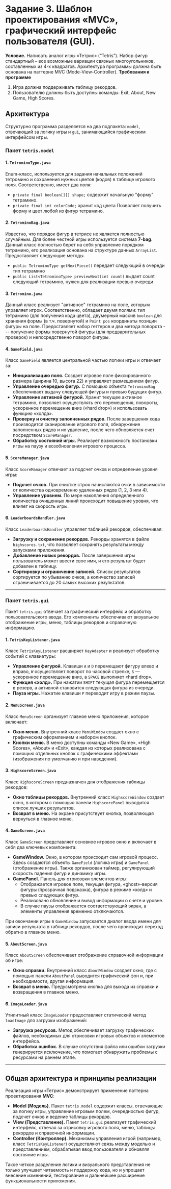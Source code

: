 # Задание 3. Шаблон проектирования «MVC», графический интерфейс пользователя (GUI).
**Условие.** Написать аналог игры «Тетрис» (“Tetris”). Набор фигур стандартный – все возможные
вариации связных многоугольников, составленных из 4-х квадратов. Архитектура
программы должна быть основана на паттерне MVC (Mode-View-Controller).
**Требования к программе**
1. Игра должна поддерживать таблицу рекордов.
2. Пользователю должны быть доступны команды: Exit, About, New Game, High Scores.
## Архитектура
Структурно программа разделяется на два подпакета: `model`, отвечающий за логику игры и `gui`, занимающийся графическим интерфейсом игры.
### Пакет `tetris.model`
#### 1. `TetrominoType.java`
Enum-класс, используется для задания начальных положений тетромино и  сохранения нужных цветов (кодов) в таблице игрового поля. Соответственно, имеет два поля:
- `private final boolean[][] shape;` содержит начальную "форму" тетрамино.
- `private final int colorCode;` хранит код цвета
  Позволяет получить форму и цвет любой из фигур тетрамино.

#### 2. `TetrominoBag.java`
Известно, что порядок фигур в тетрисе не является полностью случайным. Для более честной игры используется система **7-bag**.  Данный класс полностью берет на себя управление порядком тетрамино, его реализация основана на структуре данных `ArrayList`. Предоставляет следующие методы.
- `public TetrominoType getNextPiece()`  передает следующий в очереди тип тетрамино
-  `public List<TetrominoType> previewNext(int count)`  выдает count следующий тетрамино, нужен для реализации превью очереди

#### 3. `Tetromino.java`
Данный класс реализует "активное" тетрамино на поле, которым управляет игрок. Соответственно, обладает двумя полями: тип тетрамино (для получения кода цвета), двумерный массив `boolean` для хранения формы (в т.ч. повернутой) и `Point pos` координаты позиции фигуры на поле. Предоставляет набор геттеров и два метода поворота --- получение формы повернутой фигуры (для предварительных проверок) и непосредственно поворот фигуры.
#### 4. `GameField.java`

Класс `GameField` является центральной частью логики игры и отвечает за:

-   **Инициализацию поля.** Создает игровое поле фиксированного размера (ширина 10, высота 22) и управляет размещением фигур.
-   **Управление очередью фигур.** С помощью объекта `TetrominoBag` обеспечивает выдачу следующей фигуры и превью будущих фигур.
-   **Управление активной фигурой.** Хранит текущее активное тетрамино, позволяет осуществлять его перемещения, повороты, ускоренное перемещение вниз («hard drop») и использовать функцию «холда».
-   **Проверку и очистку заполненных рядов.** После завершения хода производится сканирование игрового поля, обнаружение заполненных рядов и их удаление, после чего обновляется счет посредством `ScoreManager`.
-   **Обработку состояний игры.** Реализует возможность постановки игры на паузу и возобновления игрового процесса.

#### 5. `ScoreManager.java`

Класс `ScoreManager` отвечает за подсчет очков и определение уровня игры:

-   **Подсчет очков.** При очистке строк начисляются очки в зависимости от количества одновременно удаленных рядов (1, 2, 3 или 4).
-   **Управление уровнем.** По мере накопления определенного количества очищенных линий происходит повышение уровня, что влияет на скорость игры.

#### 6. `LeaderboardsHandler.java`

Класс `LeaderboardsHandler` управляет таблицей рекордов, обеспечивая:

-   **Загрузку и сохранение рекордов.** Рекорды хранятся в файле `highscores.txt`, что позволяет сохранять результаты между запусками приложения.
-   **Добавление новых рекордов.** После завершения игры пользователь может ввести свое имя, и его результат будет добавлен в таблицу.
-   **Сортировку и ограничение записей.** Список результатов сортируется по убыванию очков, а количество записей ограничивается до 20 самых высоких результатов.

----------

### Пакет `tetris.gui`

Пакет `tetris.gui` отвечает за графический интерфейс и обработку пользовательского ввода. Его компоненты обеспечивают визуальное отображение игры, меню, таблицы рекордов и справочную информацию.

#### 1. `TetrisKeyListener.java`

Класс `TetrisKeyListener` расширяет `KeyAdapter` и реализует обработку событий с клавиатуры:

-   **Управление фигурой.** Клавиши `A` и `D` перемещают фигуру влево и вправо, `W` осуществляет поворот по часовой стрелке, `S` — ускоренное перемещение вниз, а `SPACE` выполняет «hard drop».
-   **Функция «холд».** При нажатии `SHIFT` текущая фигура перемещается в резерв, а активной становится следующая фигура из очереди.
-   **Пауза игры.** Нажатие клавиши `P` переводит игру в режим паузы.

#### 2. `MenuScreen.java`

Класс `MenuScreen` организует главное меню приложения, которое включает:

-   **Окно меню.** Внутренний класс `MenuWindow` создает окно с графическим оформлением и набором кнопок.
-   **Кнопки меню.** В меню доступны команды «New Game», «High Scores», «About» и «Exit», каждая из которых реализована с помощью отдельных кнопок с графическими эффектами (изображения по умолчанию и при наведении).

#### 3. `HighscoreScreen.java`

Класс `HighscoreScreen` предназначен для отображения таблицы рекордов:

-   **Окно таблицы рекордов.** Внутренний класс `HighscoreWindow` создает окно, в котором с помощью панели `HighscorePanel` выводится список лучших результатов.
-   **Возврат в меню.** На экране присутствует кнопка, позволяющая вернуться в главное меню.

#### 4. `GameScreen.java`

Класс `GameScreen` представляет основное игровое окно и включает в себя два ключевых компонента:

-   **GameWindow.** Окно, в котором происходит сам игровой процесс. Здесь создаются объекты `GameField` (логика игры) и `GamePanel` (отображение игры). Также организован таймер, регулирующий скорость падения фигур и динамику игры.
-   **GamePanel.** Панель для отрисовки элементов игры:
    -   Отображается игровое поле, текущая фигура, «ghost»-версия фигуры (прозрачная подсказка), фигура в режиме «холд» и превью следующих фигур.
    -   Реализовано обновление и вывод информации о счете и уровне.
    -   В случае паузы отображается соответствующий экран, а элементы управления временно отключаются.

При окончании игры в `GameWindow` запускается диалог ввода имени для записи результата в таблицу рекордов, после чего происходит переход обратно в главное меню.

#### 5. `AboutScreen.java`

Класс `AboutScreen` обеспечивает отображение справочной информации об игре:

-   **Окно справки.** Внутренний класс `AboutWindow` создает окно, где с помощью панели `AboutPanel` выводится графический фон и, при необходимости, другая информация.
-   **Возврат в меню.** Предусмотрена кнопка для выхода из справки и возвращения в главное меню.

#### 6. `ImageLoader.java`

Утилитный класс `ImageLoader` предоставляет статический метод `loadImage` для загрузки изображений:

-   **Загрузка ресурсов.** Метод обеспечивает загрузку графических файлов, необходимых для отрисовки игровых объектов и элементов интерфейса.
-   **Обработка ошибок.** В случае отсутствия файла или ошибки загрузки генерируется исключение, что помогает обнаружить проблемы с ресурсами на раннем этапе.

----------

## Общая архитектура и принципы реализации

Реализация игры «Тетрис» демонстрирует применение паттерна проектирования **MVC**:

-   **Model (Модель).** Пакет `tetris.model` содержит классы, отвечающие за логику игры, управление игровым полем, очередностью фигур, подсчет очков и ведение таблицы рекордов.
-   **View (Представление).** Пакет `tetris.gui` реализует графический интерфейс, отвечая за отрисовку игрового поля, меню, таблицы рекордов и справочной информации.
-   **Controller (Контроллер).** Механизмы управления игрой (например, класс `TetrisKeyListener`) осуществляют связь между моделью и представлением, обрабатывая ввод пользователя и обновляя состояние игры.

Такое четкое разделение логики и визуального представления не только улучшает читаемость и поддержку кода, но и упрощает внесение изменений, тестирование и дальнейшее расширение функциональности приложения.